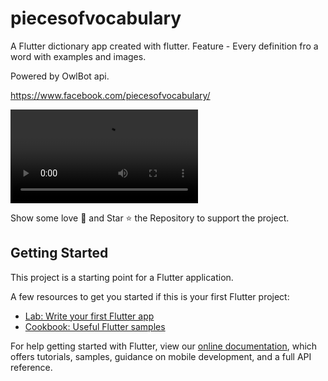 # piecesofvocabulary

A Flutter dictionary app created with flutter.
Feature - Every definition fro a word with examples and images.

Powered by OwlBot api.

https://www.facebook.com/piecesofvocabulary/

![Finished App](https://github.com/nikisingh/pieces_of_vocabulary/blob/master/pieces_of_vocabulary_gif.mp4)

Show some love 💜 and Star ⭐️ the Repository to support the project.



## Getting Started

This project is a starting point for a Flutter application.

A few resources to get you started if this is your first Flutter project:

- [Lab: Write your first Flutter app](https://flutter.dev/docs/get-started/codelab)
- [Cookbook: Useful Flutter samples](https://flutter.dev/docs/cookbook)

For help getting started with Flutter, view our
[online documentation](https://flutter.dev/docs), which offers tutorials,
samples, guidance on mobile development, and a full API reference.
